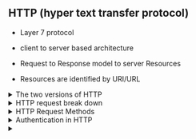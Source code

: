 ## HTTP (hyper text transfer protocol)

- Layer 7 protocol 

- client to server based architecture

- Request to Response model to server Resources

- Resources are identified by URI/URL

<details>
<summary>The two versions of HTTP</summary>
<br>
   
   Example request: GET / HTTP/1.1
   
   1.0:
        - One TCP connection per resource and disconnect as soon as its done.

   1.1:
        - Can reuse same TCP connection and request multiple URIs.
        - When you make a request to a sites home page / for example, and it sees refernces to other web elements such as js or css, it will then make more requests for those elements over the same connection.

</details>

<details>
<summary>HTTP request break down</summary>
<br>
----------------------------------------------------------------------
### HTTP response codes:

1xx - Information

2xx - OK

3xx - Redirect

4xx - Bad client request (bad req or not authorized)

5xx - Issue on the server side

### Request methods

GET

POST

## Host header

Tells the server what hostname we are interested in in relation to the page we are requesting.
This is for servers hosting multiple domains.

example you want to go to example.ca but actually want the server my.server
The request to example.ca should look like

      Get / http/1.1
      Host:my.server

## User agent

Details on the users device that is making the request.



When you make basic a request to www.example.ca, you are making a GET request for / of example.ca.

You will see details such the request method, the HTTP response code, and other detials related to the request and response with the HTTP server.

----------------------------------------------------------------------
</details>

<details>
<summary>HTTP Request Methods</summary>
<br>
  Is an operation you can run on a resourse on the web server.
  
  More info: https://www.owasp.org/index.php/Testing_for_HTTP_Verb_Tampering_(OTG-INPVAL-003) 
   
   Examining a web pages source code or a protocol analyzer you will be able to see when certain requests are used.
   
   For example seeing the code:
   
      <form action="webpage/" method=POST>
      <input type="Submit">
      
   As soon as you hit that "Submit" button it will send a POST request. 
   
   When you hit enter on the URL box in a browser it will send a GET.
   
   
    GET
        - Typically only for information retreval (no change in backend)
        - Pass parameters. They are passes in the URL
        - Change things in databases
       
    POST
        - Form submissions
        - The data is in the message body (unlike GET)
        
    OPTIONS
        - For a resource this will show all the supported request methods.
        - Not every web server has it enabled.
    
    HEAD
        - Response identical to GET minus the message body. 
        - Historically there have been Authentication bypass vulns with HEAD. Where auth was to POST and GET only.
    TRACE
        - Echos back the client req back for diagnostics
        
    PUT
        - Stores in URI
    
    DELETE
        - Delete resources
  
</details>


<details>
<summary>Authentication in HTTP</summary>
<br>
   Only two types of auth in the HTTP standard.
   
 ### Basic Authentication
      
       High view
       
   [![Capture.png](https://i.postimg.cc/fbXL63Z9/Capture.png)](https://postimg.cc/wtqgNj1q)  
               
----------------------------------------------------------------------------------------               
               
   [![Capture1.png](https://i.postimg.cc/Y0V05Q4Q/Capture1.png)](https://postimg.cc/YL6tgGzS)
        
        Notice the new http header that is added in response to our POST request to the server.
        The initial POST request does not have this http header portion.
        
        WWW.Authenticate: Basic  - the type of HTTP auth
        
        realm= "" - Set up by admin
        
         This tells the browser on the client what is being used and how to respond with creds.
         
  [![Captu2re.png](https://i.postimg.cc/wTw3Y8N9/Captu2re.png)](https://postimg.cc/2VBCntTt)        
         
         In the client response there is now an Authorization header with the credentials.
         The base64 encoded line beside Authorization is the username and pass combined together and encoded.
   
         The next server response is either a 401 unauthorized or 200 success.
          
    
    
   ### Digest Authentication
      
</details>










<details>
<summary></summary>
<br>
  
</details>

